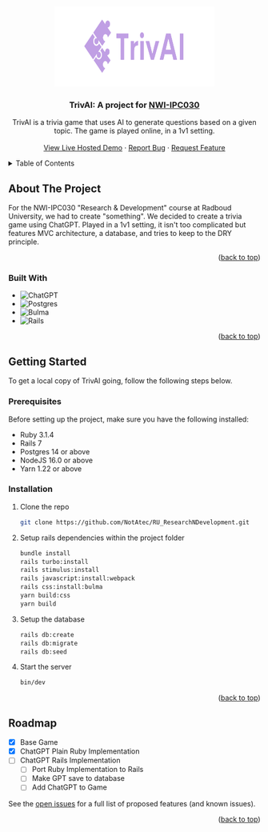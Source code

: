 <!-- Improved compatibility of back to top link: See: https://github.com/othneildrew/Best-README-Template/pull/73 -->
<a name="readme-top"></a>

<!-- PROJECT SHIELDS -->
<!--
*** I'm using markdown "reference style" links for readability.
*** Reference links are enclosed in brackets [ ] instead of parentheses ( ).
*** See the bottom of this document for the declaration of the reference variables
*** for contributors-url, forks-url, etc. This is an optional, concise syntax you may use.
*** https://www.markdownguide.org/basic-syntax/#reference-style-links
-->

<!-- PROJECT LOGO -->
<br />
<div align="center">
  <a href="https://github.com/NotAtec/RU_ResearchNDevelopment">
    <img src="app/assets/images/LogoRD.png" alt="Logo" width="320" height="160">
  </a>

<h3 align="center">TrivAI: A project for <a href="https://www.ru.nl/studiegids/science/vm/osirislinks/ipc/nwi-ipc030/">NWI-IPC030</a></h3>

  <p align="center">
    TrivAI is a trivia game that uses AI to generate questions based on a given topic. The game is played online, in a 1v1 setting. 
    <br />
    <br />
    <a href="https://ru-rnd.herokuapp.com/">View Live Hosted Demo</a>
    ·
    <a href="https://github.com/NotAtec/RU_ResearchNDevelopment/issues">Report Bug</a>
    ·
    <a href="https://github.com/NotAtec/RU_ResearchNDevelopment/issues">Request Feature</a>
  </p>
</div>



<!-- TABLE OF CONTENTS -->
<details>
  <summary>Table of Contents</summary>
  <ol>
    <li>
      <a href="#about-the-project">About The Project</a>
      <ul>
        <li><a href="#built-with">Built With</a></li>
      </ul>
    </li>
    <li>
      <a href="#getting-started">Getting Started</a>
      <ul>
        <li><a href="#prerequisites">Prerequisites</a></li>
        <li><a href="#installation">Installation</a></li>
      </ul>
    </li>
    <li><a href="#roadmap">Roadmap</a></li>
  </ol>
</details>



<!-- ABOUT THE PROJECT -->
## About The Project

For the NWI-IPC030 "Research & Development" course at Radboud University, we had to create "something". We decided to create a trivia game using ChatGPT. Played in a 1v1 setting, it isn't too complicated but features MVC architecture, a database, and tries to keep to the DRY principle.


<p align="right">(<a href="#readme-top">back to top</a>)</p>



### Built With

* ![ChatGPT](https://img.shields.io/badge/chatGPT-74aa9c?style=for-the-badge&logo=openai&logoColor=white)
* ![Postgres](https://img.shields.io/badge/postgres-%23316192.svg?style=for-the-badge&logo=postgresql&logoColor=white)
* ![Bulma](https://img.shields.io/badge/bulma-00D0B1?style=for-the-badge&logo=bulma&logoColor=white)
* ![Rails](https://img.shields.io/badge/rails-%23CC0000.svg?style=for-the-badge&logo=ruby-on-rails&logoColor=white)

<p align="right">(<a href="#readme-top">back to top</a>)</p>



<!-- GETTING STARTED -->
## Getting Started

To get a local copy of TrivAI going, follow the following steps below.

### Prerequisites

Before setting up the project, make sure you have the following installed:
* Ruby 3.1.4
* Rails 7
* Postgres 14 or above
* NodeJS 16.0 or above
* Yarn 1.22 or above

### Installation

1. Clone the repo
   ```sh
   git clone https://github.com/NotAtec/RU_ResearchNDevelopment.git
   ```
3. Setup rails dependencies within the project folder
   ```sh
   bundle install
   rails turbo:install
   rails stimulus:install
   rails javascript:install:webpack
   rails css:install:bulma
   yarn build:css
   yarn build
   ```
4. Setup the database
   ```sh
   rails db:create
   rails db:migrate
   rails db:seed
   ```
5. Start the server
   ```sh
   bin/dev
   ```
<p align="right">(<a href="#readme-top">back to top</a>)</p>



<!-- ROADMAP -->
## Roadmap

- [x] Base Game
- [x] ChatGPT Plain Ruby Implementation
- [ ] ChatGPT Rails Implementation
    - [ ] Port Ruby Implementation to Rails
    - [ ] Make GPT save to database
    - [ ] Add ChatGPT to Game

See the [open issues](https://github.com/NotAtec/RU_ResearchNDevelopment/issues) for a full list of proposed features (and known issues).

<p align="right">(<a href="#readme-top">back to top</a>)</p>
